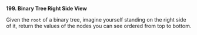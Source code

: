 **199. Binary Tree Right Side View**

Given the `root` of a binary tree, imagine yourself standing on the right side of it, return the values of the nodes you can see ordered from top to bottom.

 